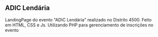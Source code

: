 ## ADIC Lendária

LandingPage do evento "ADIC Lendária" realizado no Distrito 4500.
Feito em HTML, CSS e Js. Utilizando PHP para gerenciamento de inscrições no evento
